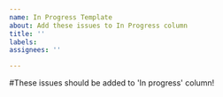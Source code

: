 ```yaml
---
name: In Progress Template
about: Add these issues to In Progress column
title: ''
labels:
assignees: ''

---
```

<!---issue:inprogress--->
#These issues should be added to 'In progress' column!